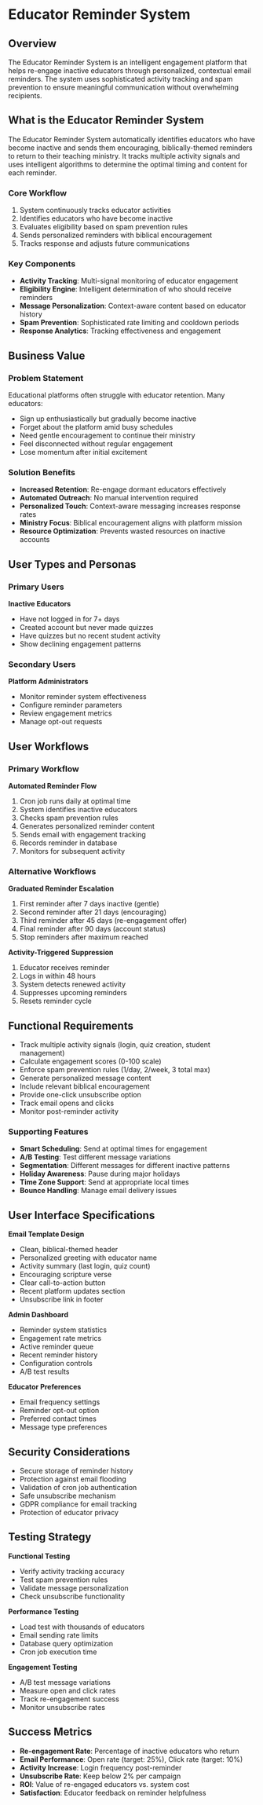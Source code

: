 # Educator Reminder System

## Overview

The Educator Reminder System is an intelligent engagement platform that helps re-engage inactive educators through personalized, contextual email reminders. The system uses sophisticated activity tracking and spam prevention to ensure meaningful communication without overwhelming recipients.

## What is the Educator Reminder System

The Educator Reminder System automatically identifies educators who have become inactive and sends them encouraging, biblically-themed reminders to return to their teaching ministry. It tracks multiple activity signals and uses intelligent algorithms to determine the optimal timing and content for each reminder.

### Core Workflow

1. System continuously tracks educator activities
2. Identifies educators who have become inactive
3. Evaluates eligibility based on spam prevention rules
4. Sends personalized reminders with biblical encouragement
5. Tracks response and adjusts future communications

### Key Components

- **Activity Tracking**: Multi-signal monitoring of educator engagement
- **Eligibility Engine**: Intelligent determination of who should receive reminders
- **Message Personalization**: Context-aware content based on educator history
- **Spam Prevention**: Sophisticated rate limiting and cooldown periods
- **Response Analytics**: Tracking effectiveness and engagement

## Business Value

### Problem Statement

Educational platforms often struggle with educator retention. Many educators:
- Sign up enthusiastically but gradually become inactive
- Forget about the platform amid busy schedules
- Need gentle encouragement to continue their ministry
- Feel disconnected without regular engagement
- Lose momentum after initial excitement

### Solution Benefits

- **Increased Retention**: Re-engage dormant educators effectively
- **Automated Outreach**: No manual intervention required
- **Personalized Touch**: Context-aware messaging increases response rates
- **Ministry Focus**: Biblical encouragement aligns with platform mission
- **Resource Optimization**: Prevents wasted resources on inactive accounts

## User Types and Personas

### Primary Users

**Inactive Educators**
- Have not logged in for 7+ days
- Created account but never made quizzes
- Have quizzes but no recent student activity
- Show declining engagement patterns

### Secondary Users

**Platform Administrators**
- Monitor reminder system effectiveness
- Configure reminder parameters
- Review engagement metrics
- Manage opt-out requests

## User Workflows

### Primary Workflow

**Automated Reminder Flow**
1. Cron job runs daily at optimal time
2. System identifies inactive educators
3. Checks spam prevention rules
4. Generates personalized reminder content
5. Sends email with engagement tracking
6. Records reminder in database
7. Monitors for subsequent activity

### Alternative Workflows

**Graduated Reminder Escalation**
1. First reminder after 7 days inactive (gentle)
2. Second reminder after 21 days (encouraging)
3. Third reminder after 45 days (re-engagement offer)
4. Final reminder after 90 days (account status)
5. Stop reminders after maximum reached

**Activity-Triggered Suppression**
1. Educator receives reminder
2. Logs in within 48 hours
3. System detects renewed activity
4. Suppresses upcoming reminders
5. Resets reminder cycle

## Functional Requirements

- Track multiple activity signals (login, quiz creation, student management)
- Calculate engagement scores (0-100 scale)
- Enforce spam prevention rules (1/day, 2/week, 3 total max)
- Generate personalized message content
- Include relevant biblical encouragement
- Provide one-click unsubscribe option
- Track email opens and clicks
- Monitor post-reminder activity

### Supporting Features

- **Smart Scheduling**: Send at optimal times for engagement
- **A/B Testing**: Test different message variations
- **Segmentation**: Different messages for different inactive patterns
- **Holiday Awareness**: Pause during major holidays
- **Time Zone Support**: Send at appropriate local times
- **Bounce Handling**: Manage email delivery issues

## User Interface Specifications

**Email Template Design**
- Clean, biblical-themed header
- Personalized greeting with educator name
- Activity summary (last login, quiz count)
- Encouraging scripture verse
- Clear call-to-action button
- Recent platform updates section
- Unsubscribe link in footer

**Admin Dashboard**
- Reminder system statistics
- Engagement rate metrics
- Active reminder queue
- Recent reminder history
- Configuration controls
- A/B test results

**Educator Preferences**
- Email frequency settings
- Reminder opt-out option
- Preferred contact times
- Message type preferences

## Security Considerations

- Secure storage of reminder history
- Protection against email flooding
- Validation of cron job authentication
- Safe unsubscribe mechanism
- GDPR compliance for email tracking
- Protection of educator privacy

## Testing Strategy

**Functional Testing**
- Verify activity tracking accuracy
- Test spam prevention rules
- Validate message personalization
- Check unsubscribe functionality

**Performance Testing**
- Load test with thousands of educators
- Email sending rate limits
- Database query optimization
- Cron job execution time

**Engagement Testing**
- A/B test message variations
- Measure open and click rates
- Track re-engagement success
- Monitor unsubscribe rates

## Success Metrics

- **Re-engagement Rate**: Percentage of inactive educators who return
- **Email Performance**: Open rate (target: 25%), Click rate (target: 10%)
- **Activity Increase**: Login frequency post-reminder
- **Unsubscribe Rate**: Keep below 2% per campaign
- **ROI**: Value of re-engaged educators vs. system cost
- **Satisfaction**: Educator feedback on reminder helpfulness